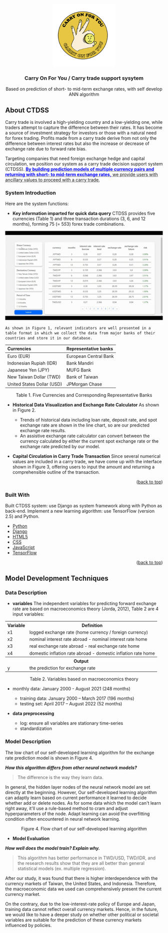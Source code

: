 <div align="center">
    <img src="https://github.com/sourchen/algorithm/blob/master/CTDSSicon.png" alt="Logo" width="200" height="200">
  <h3 align="center">Carry On For You / Carry trade support sysytem</h3>
  <p align="center">Based on prediction of short- to mid-term exchange rates, with self develop ANN algorithm</p></div>

## About CTDSS

Carry trade is involved a high-yielding country and a low-yielding one, while traders attempt to capture the difference between their rates. It has become a source of investment strategy for investors or those with a natural need for forex trading. Profits made from a carry trade derive from not only the difference between interest rates but also the increase or decrease of exchange rate due to forward rate bias. 

Targeting companies that need foreign exchange hedge and capital circulation, we position our system as a carry trade decision support system (CTDSS). <abbr title="Hyper Text Markup Language"><font color=blue>**By building prediction models of multiple currency pairs and returning with short- to mid-term exchange rates,**</font> we provide users with ancillary values to proceed with a carry trade.

### System Introduction

Here are the system functions:

* **Key information imparted for quick data query**
CTDSS provides five currencies (Table 1) and three transaction durations (3, 6, and 12 months), forming 75 (= 5*5*3) forex trade combinations. 
	
![image](https://github.com/sourchen/algorithm/blob/master/media/p1.gif)
	
	As shown in Figure 1, relevant indicators are well presented in a table format in which we collect the data from major banks of their countries and store it in our database.

| Currencies | Representative banks  |
| :----   | :-----  |
|  Euro (EUR)      | European Central Bank |
| Indonesian Rupiah (IDR) |   Bank Mandiri   |
| Japanese Yen (JPY) |    MUFG Bank    |
| New Taiwan Dollar (TWD)  |    Bank of Taiwan    |
| United States Dollar (USD) |    JPMorgan Chase    |

<p align="center">Table 1. Five Currencies and Corresponding Representative Banks</p>

* **Historical Data Visualization and Exchange Rate Calculator**
 As shown in Figure 2.
	* Trends of historical data including loan rate, deposit rate, and spot exchange rate are shown in the line chart, so are our predicted exchange rate results.
	* An assistive exchange rate calculator can convert between the currency calculated by either the current spot exchange rate or the exchange rate predicted by our model.

* **Capital Circulation in Carry Trade Transaction**
Since several numerical values are included in a carry trade, we have come up with the interface shown in Figure 3, offering users to input the amount and returning a comprehensible outline of the transaction. 

<p align="right">(<a href="#top">back to top</a>)</p>

### Built With

Built CTDSS system: use Django as system framework along with Python as back-end.
Implement a new learning algorithm: use TensorFlow (version 2.5) and Python.


* [Python](https://www.python.org)
* [Django](https://www.djangoproject.com)
* [HTML5](https://html5.org)
* [CSS](https://www.w3.org)
* [JavaScript](https://www.javascript.com)
* [TensorFlow](https://www.tensorflow.org)

<p align="right">(<a href="#top">back to top</a>)</p>

## Model Development Techniques

### Data Description

- **variables**
The independent variables for predicting forward exchange rate are based on macroeconomics theory (Jorda, 2012), Table 2 are 4 input variables: 

<table>
	<tr><th>Variable</th><th>Definition</th></tr>
	<tr> <td>x1</td><td>logged exchange rate (home currency / foreign currency)</td></tr>
	<tr> <td>x2</td><td>nominal interest rate abroad - nominal interest rate home</td></tr>
	<tr> <td>x3</td><td>real exchange rate abroad - real exchange rate home</td></tr>
	<tr> <td>x4</td><td>domestic inflation rate abroad - domestic inflation rate home</td></tr>
	<tr><th colspan="3">Output</th></tr>
	<tr> <td>y</td><td>the prediction for exchange rate</td></tr>
</table>
<p align="center">Table 2. Variables based on macroeconomics theory</p>

- monthly data: January 2000 - August 2021 (248 months)
	- training data: January 2000 – March 2017 (196 months)
	- testing set: April  2017 – August 2022 (52 months)

- **data preprocessing**
	* log: ensure all variables are stationary time-series
	* standardization
	
### Model Description
The low chart of our self-developed learning algorithm for the exchange rate prediction model is shown in Figure 4.

***How this algorithm differs from other neural network models?***
>The difference is the way they learn data.
>
In general, the hidden layer nodes of the neural network model are set directly at the beginning. However, Our self-developed learning algorithm can adaptly learn based on current performance it learned to decide whether add or delete nodes. As for some data which the model can't learn right away, it'll use a rule-based method to cram and adjust hyperparameters of the node. Adapt learning can avoid the overfitting condition often encountered in neural network learning.

<p align="center">Figure 4. Flow chart of our self-developed learning algorithm</p>

- **Model Evaluation**

***How well does the model train? Explain why.***
>This algorithm has better performance in TWD/USD, TWD/IDR, and the research results show that they are all better than general statistical models (ex. multiple regression).

After our study, it was found that there is higher interdependence with the currency markets of Taiwan, the United States, and Indonesia. Therefore, the macroeconomic data we used can comprehensively present the current currency market.

On the contrary, due to the low-interest-rate policy of Europe and Japan, training data cannot reflect overall currency markets. Hence, in the future, we would like to have a deeper study on whether other political or societal variables are suitable for the prediction of these currency markets influenced by policies.
